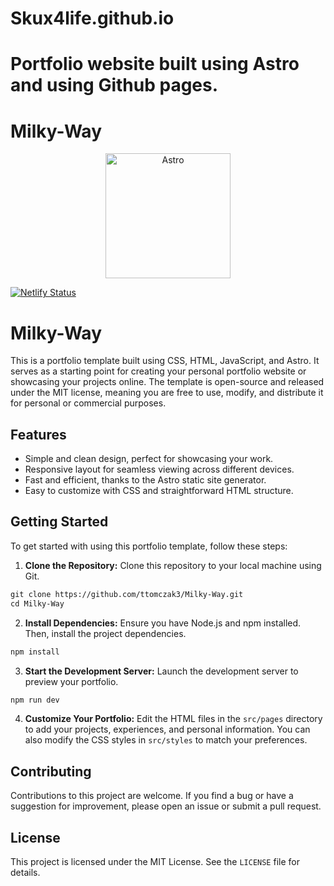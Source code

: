 # Skux4life.github.io

# Portfolio website built using Astro and using Github pages.

# Milky-Way

<p align="center">
  <img align="center" alt="Astro" width="200px" src="https://www.svgrepo.com/show/373446/astro.svg"/>
</p>

[![Netlify Status](https://api.netlify.com/api/v1/badges/0b0bcb79-a1d8-4b32-9566-8f30af19e4cc/deploy-status)](https://app.netlify.com/sites/astro-milky-way/deploys)

# Milky-Way

This is a portfolio template built using CSS, HTML, JavaScript, and Astro. It serves as a starting point for creating your personal portfolio website or showcasing your projects online. The template is open-source and released under the MIT license, meaning you are free to use, modify, and distribute it for personal or commercial purposes.

## Features

- Simple and clean design, perfect for showcasing your work.
- Responsive layout for seamless viewing across different devices.
- Fast and efficient, thanks to the Astro static site generator.
- Easy to customize with CSS and straightforward HTML structure.

## Getting Started

To get started with using this portfolio template, follow these steps:

1. **Clone the Repository:** Clone this repository to your local machine using Git.

```scheme
git clone https://github.com/ttomczak3/Milky-Way.git
cd Milky-Way
```

2. **Install Dependencies:** Ensure you have Node.js and npm installed. Then, install the project dependencies.

```scheme
npm install
```

3. **Start the Development Server:** Launch the development server to preview your portfolio.

```scheme
npm run dev
```

4. **Customize Your Portfolio:** Edit the HTML files in the `src/pages` directory to add your projects, experiences, and personal information. You can also modify the CSS styles in `src/styles` to match your preferences.

## Contributing

Contributions to this project are welcome. If you find a bug or have a suggestion for improvement, please open an issue or submit a pull request.

## License

This project is licensed under the MIT License. See the `LICENSE` file for details.
